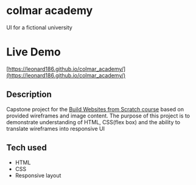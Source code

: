 # colmar academy

UI for a fictional university

# Live Demo

[https://leonard186.github.io/colmar_academy/](https://leonard186.github.io/colmar_academy/)

## Description

Capstone project for the [Build Websites from Scratch course](https://www.codecademy.com/pro/intensive/build-websites-from-scratch?ubv=upgrdsbwa) based on provided wireframes and image content. 
The purpose of this project is to demonstrate understanding of HTML, CSS(flex box) and the ability to translate wireframes into responsive UI

## Tech used

* HTML
* CSS
* Responsive layout
